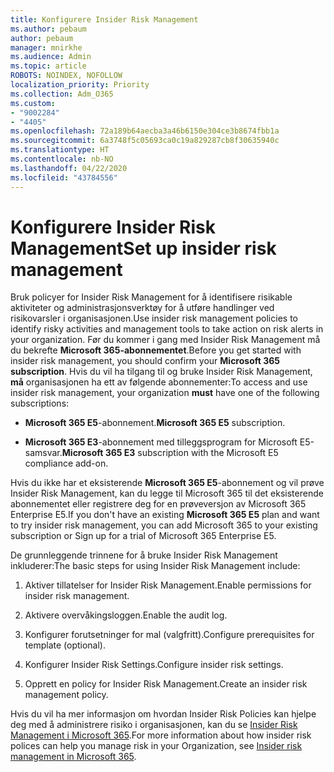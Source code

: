```yaml
---
title: Konfigurere Insider Risk Management
ms.author: pebaum
author: pebaum
manager: mnirkhe
ms.audience: Admin
ms.topic: article
ROBOTS: NOINDEX, NOFOLLOW
localization_priority: Priority
ms.collection: Adm_O365
ms.custom:
- "9002284"
- "4405"
ms.openlocfilehash: 72a189b64aecba3a46b6150e304ce3b8674fbb1a
ms.sourcegitcommit: 6a3748f5c05693ca0c19a829287cb8f30635940c
ms.translationtype: HT
ms.contentlocale: nb-NO
ms.lasthandoff: 04/22/2020
ms.locfileid: "43784556"
---
```

# <a name="set-up-insider-risk-management"></a><span data-ttu-id="d2a0e-102">Konfigurere Insider Risk Management</span><span class="sxs-lookup"><span data-stu-id="d2a0e-102">Set up insider risk management</span></span>

<span data-ttu-id="d2a0e-103">Bruk policyer for Insider Risk Management for å identifisere risikable aktiviteter og administrasjonsverktøy for å utføre handlinger ved risikovarsler i organisasjonen.</span><span class="sxs-lookup"><span data-stu-id="d2a0e-103">Use insider risk management policies to identify risky activities and management tools to take action on risk alerts in your organization.</span></span> <span data-ttu-id="d2a0e-104">Før du kommer i gang med Insider Risk Management må du bekrefte **Microsoft 365-abonnementet**.</span><span class="sxs-lookup"><span data-stu-id="d2a0e-104">Before you get started with insider risk management, you should confirm your **Microsoft 365 subscription**.</span></span> <span data-ttu-id="d2a0e-105">Hvis du vil ha tilgang til og bruke Insider Risk Management, **må** organisasjonen ha ett av følgende abonnementer:</span><span class="sxs-lookup"><span data-stu-id="d2a0e-105">To access and use insider risk management, your organization **must** have one of the following subscriptions:</span></span>

- <span data-ttu-id="d2a0e-106">**Microsoft 365 E5**-abonnement.</span><span class="sxs-lookup"><span data-stu-id="d2a0e-106">**Microsoft 365 E5** subscription.</span></span>

- <span data-ttu-id="d2a0e-107">**Microsoft 365 E3**-abonnement med tilleggsprogram for Microsoft E5-samsvar.</span><span class="sxs-lookup"><span data-stu-id="d2a0e-107">**Microsoft 365 E3** subscription with the Microsoft E5 compliance add-on.</span></span>

<span data-ttu-id="d2a0e-108">Hvis du ikke har et eksisterende **Microsoft 365 E5**-abonnement og vil prøve Insider Risk Management, kan du legge til Microsoft 365 til det eksisterende abonnementet eller registrere deg for en prøveversjon av Microsoft 365 Enterprise E5.</span><span class="sxs-lookup"><span data-stu-id="d2a0e-108">If you don't have an existing **Microsoft 365 E5** plan and want to try insider risk management, you can add Microsoft 365 to your existing subscription or Sign up for a trial of Microsoft 365 Enterprise E5.</span></span>

<span data-ttu-id="d2a0e-109">De grunnleggende trinnene for å bruke Insider Risk Management inkluderer:</span><span class="sxs-lookup"><span data-stu-id="d2a0e-109">The basic steps for using Insider Risk Management include:</span></span>

1. <span data-ttu-id="d2a0e-110">Aktiver tillatelser for Insider Risk Management.</span><span class="sxs-lookup"><span data-stu-id="d2a0e-110">Enable permissions for insider risk management.</span></span>

2. <span data-ttu-id="d2a0e-111">Aktivere overvåkingsloggen.</span><span class="sxs-lookup"><span data-stu-id="d2a0e-111">Enable the audit log.</span></span>

3. <span data-ttu-id="d2a0e-112">Konfigurer forutsetninger for mal (valgfritt).</span><span class="sxs-lookup"><span data-stu-id="d2a0e-112">Configure prerequisites for template (optional).</span></span>

4. <span data-ttu-id="d2a0e-113">Konfigurer Insider Risk Settings.</span><span class="sxs-lookup"><span data-stu-id="d2a0e-113">Configure insider risk settings.</span></span>

5. <span data-ttu-id="d2a0e-114">Opprett en policy for Insider Risk Management.</span><span class="sxs-lookup"><span data-stu-id="d2a0e-114">Create an insider risk management policy.</span></span>

<span data-ttu-id="d2a0e-115">Hvis du vil ha mer informasjon om hvordan Insider Risk Policies kan hjelpe deg med å administrere risiko i organisasjonen, kan du se [Insider Risk Management i Microsoft 365](https://go.microsoft.com/fwlink/?linkid=2123907).</span><span class="sxs-lookup"><span data-stu-id="d2a0e-115">For more information about how insider risk polices can help you manage risk in your Organization, see [Insider risk management in Microsoft 365](https://go.microsoft.com/fwlink/?linkid=2123907).</span></span>
